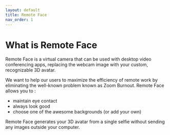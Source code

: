 ```yaml
---
layout: default
title: Remote Face
nav_order: 1
---
```


# [](#header-1)What is Remote Face

Remote Face is a virtual camera that can be used with desktop video conferencing apps, replacing the webcam image with your custom, recognizable 3D avatar.

We want to help our users to maximize the efficiency of remote work  by eliminating the well-known problem known as Zoom Burnout. Remote Face allows you to :

*   maintain eye contact
*   always look good
*   choose one of the awesome backgrounds (or add your own)

Remote Face generates your 3D avatar from a single selfie without sending any images outside your computer.
